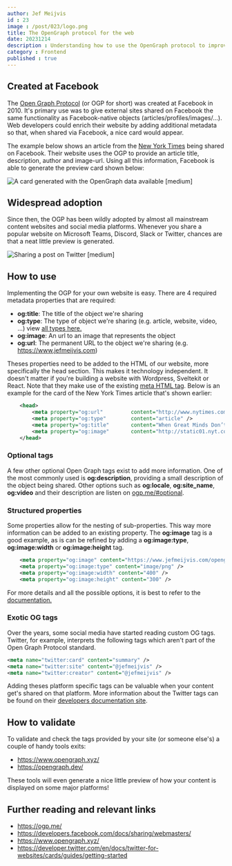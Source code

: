 ```yaml
---
author: Jef Meijvis
id : 23
image : /post/023/logo.png
title: The OpenGraph protocol for the web
date: 20231214
description : Understanding how to use the OpenGraph protocol to improve your website.
category : Frontend 
published : true
---
```


## Created at Facebook
The [Open Graph Protocol](https://ogp.me/) (or OGP for short) was created at Facebook in 2010.
It's primary use was to give external sites shared on Facebook the same functionality as Facebook-native objects (articles/profiles/images/...).
Web developers could enrich their website by adding additional metadata so that, when shared via Facebook, a nice card would appear. 

The example below shows an article from the [New York Times](https://www.nytimes.com/) being shared on Facebook.
Their website uses the OGP to provide an article title, description, author and image-url.
Using all this information, Facebook is able to generate the preview card shown below: 

![A card generated with the OpenGraph data available [medium]](/static/post/023/facebook-card.png)

## Widespread adoption
Since then, the OGP has been wildly adopted by almost all mainstream content websites and social media platforms.
Whenever you share a popular website on Microsoft Teams, Discord, Slack or Twitter, chances are that a neat little preview is generated. 

![Sharing a post on Twitter [medium]](/static/post/023/twitter-card.png)


## How to use
Implementing the OGP for your own website is easy.
There are 4 required metadata properties that are required:
- **og:title**: The title of the object we're sharing
- **og:type**: The type of object we're sharing (e.g. article, website, video, ...) view [all types here.](https://ogp.me/#types)
- **og:image**: An url to an image that represents the object
- **og:url**: The permanent URL to the object we're sharing (e.g. https://www.jefmeijvis.com)

Theses properties need to be added to the HTML of our website, more specifically the head section.
This makes it technology independent. It doesn't matter if you're building a website with Wordpress, Sveltekit or React.
Note that they make use of the existing [meta HTML tag](https://www.w3schools.com/tags/tag_meta.asp). 
Below is an example for the card of the New York Times article that's shown earlier: 

```xml
    <head>
        <meta property="og:url"         content="http://www.nytimes.com/2015/02/19/arts/international/when-great-minds-dont-think-alike.html" />
        <meta property="og:type"        content="article" />
        <meta property="og:title"       content="When Great Minds Don’t Think Alike" />
        <meta property="og:image"       content="http://static01.nyt.com/images/2015/02/19/arts/international/19iht-btnumbers19A/19iht-btnumbers19A-facebookJumbo-v2.jpg" />
    </head>
```


### Optional tags
A few other optional Open Graph tags exist to add more information.
One of the most commonly used is **og:description**, providing a small description of the object being shared.
Other options such as **og:locale**, **og:site_name**, **og:video** and their description are listen on [ogp.me/#optional](https://ogp.me/#optional).

### Structured properties
Some properties allow for the nesting of sub-properties.
This way more information can be added to an existing property.
The **og:image** tag is a good example, as is can be refined by adding a **og:image:type**, **og:image:width** or **og:image:height** tag.

```xml
    <meta property="og:image" content="https://www.jefmeijvis.com/opengraph.png" />
    <meta property="og:image:type" content="image/png" />
    <meta property="og:image:width" content="400" />
    <meta property="og:image:height" content="300" />
```

For more details and all the possible options, it is best to refer to the [documentation.](https://ogp.me/#structured)

### Exotic OG tags
Over the years, some social media have started reading custom OG tags.
Twitter, for example, interprets the following tags which aren't part of the Open Graph Protocol standard. 

```xml
<meta name="twitter:card" content="summary" />
<meta name="twitter:site" content="@jefmeijvis" />
<meta name="twitter:creator" content="@jefmeijvis" />
```

Adding theses platform specific tags can be valuable when your content get's shared on that platform. 
More information about the Twitter tags can be found on their [developers documentation site](https://developer.twitter.com/en/docs/twitter-for-websites/cards/guides/getting-started).

## How to validate
To validate and check the tags provided by your site (or someone else's) a couple of handy tools exits:
- https://www.opengraph.xyz/
- https://opengraph.dev/

These tools will even generate a nice little preview of how your content is displayed on some major platforms!

## Further reading and relevant links
- https://ogp.me/
- https://developers.facebook.com/docs/sharing/webmasters/
- https://www.opengraph.xyz/
- https://developer.twitter.com/en/docs/twitter-for-websites/cards/guides/getting-started